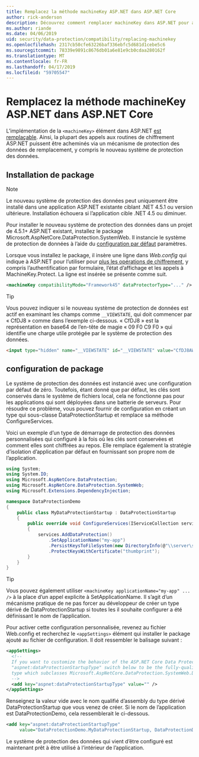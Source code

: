 ```yaml
---
title: Remplacez la méthode machineKey ASP.NET dans ASP.NET Core
author: rick-anderson
description: Découvrez comment remplacer machineKey dans ASP.NET pour autoriser l’utilisation d’un système de protection de données nouvelle et plus sûre.
ms.author: riande
ms.date: 04/06/2019
uid: security/data-protection/compatibility/replacing-machinekey
ms.openlocfilehash: 2317cb50cfe63226baf336ebfc5d681d1cebe5c6
ms.sourcegitcommit: 78339e9891c8676db01a6e81e9cb0cdaa280162f
ms.translationtype: MT
ms.contentlocale: fr-FR
ms.lasthandoff: 04/17/2019
ms.locfileid: "59705547"
---
```

# <a name="replace-the-aspnet-machinekey-in-aspnet-core"></a>Remplacez la méthode machineKey ASP.NET dans ASP.NET Core

<a name="compatibility-replacing-machinekey"></a>

L’implémentation de la `<machineKey>` élément dans ASP.NET [est remplaçable](https://blogs.msdn.microsoft.com/webdev/2012/10/23/cryptographic-improvements-in-asp-net-4-5-pt-2/). Ainsi, la plupart des appels aux routines de chiffrement ASP.NET puissent être acheminés via un mécanisme de protection des données de remplacement, y compris le nouveau système de protection des données.

## <a name="package-installation"></a>Installation de package

> [!NOTE]
> Le nouveau système de protection des données peut uniquement être installé dans une application ASP.NET existante ciblant .NET 4.5.1 ou version ultérieure. Installation échouera si l’application cible .NET 4.5 ou diminuer.

Pour installer le nouveau système de protection des données dans un projet de 4.5.1+ ASP.NET existant, installez le package Microsoft.AspNetCore.DataProtection.SystemWeb. Il instancie le système de protection de données à l’aide du [configuration par défaut](xref:security/data-protection/configuration/default-settings) paramètres.

Lorsque vous installez le package, il insère une ligne dans *Web.config* qui indique à ASP.NET pour l’utiliser pour [plus les opérations de chiffrement](https://blogs.msdn.microsoft.com/webdev/2012/10/23/cryptographic-improvements-in-asp-net-4-5-pt-2/), y compris l’authentification par formulaire, l’état d’affichage et les appels à MachineKey.Protect. La ligne est insérée se présente comme suit.

```xml
<machineKey compatibilityMode="Framework45" dataProtectorType="..." />
```

>[!TIP]
> Vous pouvez indiquer si le nouveau système de protection de données est actif en examinant les champs comme `__VIEWSTATE`, qui doit commencer par « CfDJ8 » comme dans l’exemple ci-dessous. « CfDJ8 » est la représentation en base64 de l’en-tête de magie « 09 F0 C9 F0 » qui identifie une charge utile protégée par le système de protection des données.

```html
<input type="hidden" name="__VIEWSTATE" id="__VIEWSTATE" value="CfDJ8AWPr2EQPTBGs3L2GCZOpk...">
```

## <a name="package-configuration"></a>configuration de package

Le système de protection des données est instancié avec une configuration par défaut de zéro. Toutefois, étant donné que par défaut, les clés sont conservés dans le système de fichiers local, cela ne fonctionne pas pour les applications qui sont déployées dans une batterie de serveurs. Pour résoudre ce problème, vous pouvez fournir de configuration en créant un type qui sous-classe DataProtectionStartup et remplace sa méthode ConfigureServices.

Voici un exemple d’un type de démarrage de protection des données personnalisées qui configuré à la fois où les clés sont conservées et comment elles sont chiffrées au repos. Elle remplace également la stratégie d’isolation d’application par défaut en fournissant son propre nom de l’application.

```csharp
using System;
using System.IO;
using Microsoft.AspNetCore.DataProtection;
using Microsoft.AspNetCore.DataProtection.SystemWeb;
using Microsoft.Extensions.DependencyInjection;

namespace DataProtectionDemo
{
    public class MyDataProtectionStartup : DataProtectionStartup
    {
        public override void ConfigureServices(IServiceCollection services)
        {
            services.AddDataProtection()
                .SetApplicationName("my-app")
                .PersistKeysToFileSystem(new DirectoryInfo(@"\\server\share\myapp-keys\"))
                .ProtectKeysWithCertificate("thumbprint");
        }
    }
}
```

>[!TIP]
> Vous pouvez également utiliser `<machineKey applicationName="my-app" ... />` à la place d’un appel explicite à SetApplicationName. Il s’agit d’un mécanisme pratique de ne pas forcer au développeur de créer un type dérivé de DataProtectionStartup si toutes les il souhaite configurer a été définissant le nom de l’application.

Pour activer cette configuration personnalisée, revenez au fichier Web.config et recherchez le `<appSettings>` élément qui installer le package ajouté au fichier de configuration. Il doit ressembler le balisage suivant :

```xml
<appSettings>
  <!--
  If you want to customize the behavior of the ASP.NET Core Data Protection stack, set the
  "aspnet:dataProtectionStartupType" switch below to be the fully-qualified name of a
  type which subclasses Microsoft.AspNetCore.DataProtection.SystemWeb.DataProtectionStartup.
  -->
  <add key="aspnet:dataProtectionStartupType" value="" />
</appSettings>
```

Renseignez la valeur vide avec le nom qualifié d’assembly du type dérivé DataProtectionStartup que vous venez de créer. Si le nom de l’application est DataProtectionDemo, cela ressemblerait le ci-dessous.

```xml
<add key="aspnet:dataProtectionStartupType"
     value="DataProtectionDemo.MyDataProtectionStartup, DataProtectionDemo" />
```

Le système de protection des données qui vient d’être configuré est maintenant prêt à être utilisé à l’intérieur de l’application.
